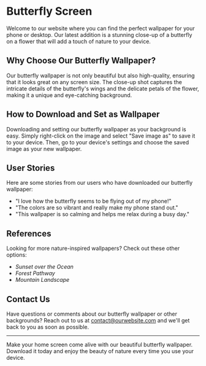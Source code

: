 <!--font:Orbitron-->

# Butterfly Screen

Welcome to our website where you can find the perfect wallpaper for your phone or desktop. Our latest addition is a stunning close-up of a butterfly on a flower that will add a touch of nature to your device.

## Why Choose Our Butterfly Wallpaper?

Our butterfly wallpaper is not only beautiful but also high-quality, ensuring that it looks great on any screen size. The close-up shot captures the intricate details of the butterfly's wings and the delicate petals of the flower, making it a unique and eye-catching background.

## How to Download and Set as Wallpaper

Downloading and setting our butterfly wallpaper as your background is easy. Simply right-click on the image and select "Save image as" to save it to your device. Then, go to your device's settings and choose the saved image as your new wallpaper.

## User Stories

Here are some stories from our users who have downloaded our butterfly wallpaper:

- "I love how the butterfly seems to be flying out of my phone!"
- "The colors are so vibrant and really make my phone stand out."
- "This wallpaper is so calming and helps me relax during a busy day."

## References

Looking for more nature-inspired wallpapers? Check out these other options:

- *Sunset over the Ocean*
- *Forest Pathway*
- *Mountain Landscape*

## Contact Us

Have questions or comments about our butterfly wallpaper or other backgrounds? Reach out to us at [contact@ourwebsite.com](mailto:contact@ourwebsite.com) and we'll get back to you as soon as possible.

---
Make your home screen come alive with our beautiful butterfly wallpaper. Download it today and enjoy the beauty of nature every time you use your device.

<!--

Write me content for website with wallpaper which alt text is:

"A close-up of a butterfly on a flower"

The name/title of the page should not be 1:1 copy of the alt text but rather a real content of the website which is using this wallpaper.

- Use markdown format 
- Start with heading
- Heading should be short and concise
- The content should look like a real website 
- The website should not be about the wallpaper, wallpaper is just a related background
- Heading should be contain work "wallpaper" or "background"
- Include real sections like references, contact, user stories, etc. use things relevant to the page purpose.
- Feel free to use structure like headings, bullets, numbering, blockquotes, paragraphs, horizontal lines, etc.
- You can use formatting like bold or _italic_
- You can include UTF-8 emojis
- Links should be only #hash anchors (and you can refer to the document itself)
- Do not include images


---


# Beautiful Butterfly Background for Your Home Screen

Welcome to our website where you can find the perfect wallpaper for your phone or desktop. Our latest addition is a stunning close-up of a butterfly on a flower that will add a touch of nature to your device.

## Why Choose Our Butterfly Wallpaper?

Our butterfly wallpaper is not only beautiful but also high-quality, ensuring that it looks great on any screen size. The close-up shot captures the intricate details of the butterfly's wings and the delicate petals of the flower, making it a unique and eye-catching background.

## How to Download and Set as Wallpaper

Downloading and setting our butterfly wallpaper as your background is easy. Simply right-click on the image and select "Save image as" to save it to your device. Then, go to your device's settings and choose the saved image as your new wallpaper.

## User Stories

Here are some stories from our users who have downloaded our butterfly wallpaper:

- "I love how the butterfly seems to be flying out of my phone!"
- "The colors are so vibrant and really make my phone stand out."
- "This wallpaper is so calming and helps me relax during a busy day."

## References

Looking for more nature-inspired wallpapers? Check out these other options:

- *Sunset over the Ocean*
- *Forest Pathway*
- *Mountain Landscape*

## Contact Us

Have questions or comments about our butterfly wallpaper or other backgrounds? Reach out to us at [contact@ourwebsite.com](mailto:contact@ourwebsite.com) and we'll get back to you as soon as possible.

---
Make your home screen come alive with our beautiful butterfly wallpaper. Download it today and enjoy the beauty of nature every time you use your device.

-->
